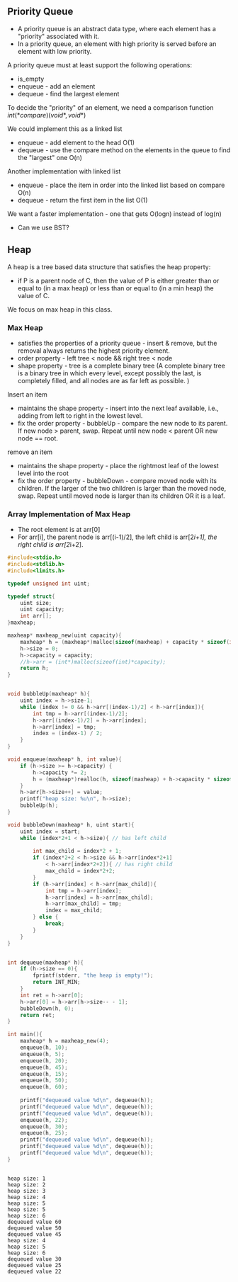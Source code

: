 
## Priority Queue

- A priority queue is an abstract data type, where each element has a "priority" associated with it.
- In a priority queue, an element with high priority is served before an element with low priority.

A priority queue must at least support the following operations: 

- is_empty
- enqueue - add an element
- dequeue - find the largest element 

To decide the "priority" of an element, we need a comparison function $int (*compare)(void*, void*)$

We could implement this as a linked list

- enqueue - add element to the head O(1)
- dequeue - use the compare method on the elements in the queue to find the "largest" one O(n)

Another implementation with linked list

- enqueue - place the item in order into the linked list based on compare O(n)
- dequeue - return the first item in the list O(1)

We want a faster implementation - one that gets O(logn) instead of log(n)

- Can we use BST?

## Heap

A heap is a tree based data structure that satisfies the heap property:

- if P is a parent node of C, then the value of P is either greater than or equal to (in a max heap) or less than or equal to (in a min heap) the value of C. 

We focus on max heap in this class. 

### Max Heap

- satisfies the properties of a priority queue - insert & remove, but the removal always returns the highest priority element. 
- order property - left tree < node && right tree < node
- shape property - tree is a complete binary tree (A complete binary tree is a binary tree in which every level, except possibly the last, is completely filled, and all nodes are as far left as possible. )

Insert an item

- maintains the shape property - insert into the next leaf available, i.e., adding from left to right in the lowest level. 
- fix the order property - bubbleUp - compare the new node to its parent. If new node > parent, swap. Repeat until new node < parent OR new node == root. 

remove an item

- maintains the shape property - place the rightmost leaf of the lowest level into the root
- fix the order property - bubbleDown - compare moved node with its children. If the larger of the two children is larger than the moved node, swap. Repeat until moved node is larger than its children OR it is a leaf. 

### Array Implementation of Max Heap

- The root element is at arr[0]
- For arr[i], the parent node is arr[(i-1)/2], the left child is arr[2*i+1], the right child is arr[2*i+2]. 


```c
#include<stdio.h>
#include<stdlib.h>
#include<limits.h>

typedef unsigned int uint;

typedef struct{
    uint size;
    uint capacity;
    int arr[];
}maxheap;

maxheap* maxheap_new(uint capacity){
    maxheap* h = (maxheap*)malloc(sizeof(maxheap) + capacity * sizeof(int));
    h->size = 0;
    h->capacity = capacity;
    //h->arr = (int*)malloc(sizeof(int)*capacity);
    return h;
}


void bubbleUp(maxheap* h){
    uint index = h->size-1;
    while (index != 0 && h->arr[(index-1)/2] < h->arr[index]){
        int tmp = h->arr[(index-1)/2];
        h->arr[(index-1)/2] = h->arr[index];
        h->arr[index] = tmp;
        index = (index-1) / 2;
    }
}

void enqueue(maxheap* h, int value){
    if (h->size >= h->capacity) {
        h->capacity *= 2;
        h = (maxheap*)realloc(h, sizeof(maxheap) + h->capacity * sizeof(int));
    }
    h->arr[h->size++] = value;
    printf("heap size: %u\n", h->size);
    bubbleUp(h);
}

void bubbleDown(maxheap* h, uint start){
    uint index = start;
    while (index*2+1 < h->size){ // has left child
   
        int max_child = index*2 + 1;
        if (index*2+2 < h->size && h->arr[index*2+1] 
            < h->arr[index*2+2]){ // has right child
            max_child = index*2+2;
        } 
        if (h->arr[index] < h->arr[max_child]){
            int tmp = h->arr[index];
            h->arr[index] = h->arr[max_child];
            h->arr[max_child] = tmp;  
            index = max_child;
        } else {
            break;
        }
    }
}


int dequeue(maxheap* h){
    if (h->size == 0){
        fprintf(stderr, "the heap is empty!");
        return INT_MIN;
    }
    int ret = h->arr[0];
    h->arr[0] = h->arr[h->size-- - 1];
    bubbleDown(h, 0);
    return ret;
}

int main(){
    maxheap* h = maxheap_new(4);
    enqueue(h, 10);
    enqueue(h, 5);
    enqueue(h, 20);
    enqueue(h, 45);
    enqueue(h, 15);
    enqueue(h, 50);
    enqueue(h, 60);
    
    printf("dequeued value %d\n", dequeue(h));
    printf("dequeued value %d\n", dequeue(h));
    printf("dequeued value %d\n", dequeue(h));
    enqueue(h, 22);
    enqueue(h, 30);
    enqueue(h, 25);
    printf("dequeued value %d\n", dequeue(h));
    printf("dequeued value %d\n", dequeue(h));
    printf("dequeued value %d\n", dequeue(h));
}



```

    heap size: 1
    heap size: 2
    heap size: 3
    heap size: 4
    heap size: 5
    heap size: 5
    heap size: 6
    dequeued value 60
    dequeued value 50
    dequeued value 45
    heap size: 4
    heap size: 5
    heap size: 6
    dequeued value 30
    dequeued value 25
    dequeued value 22

